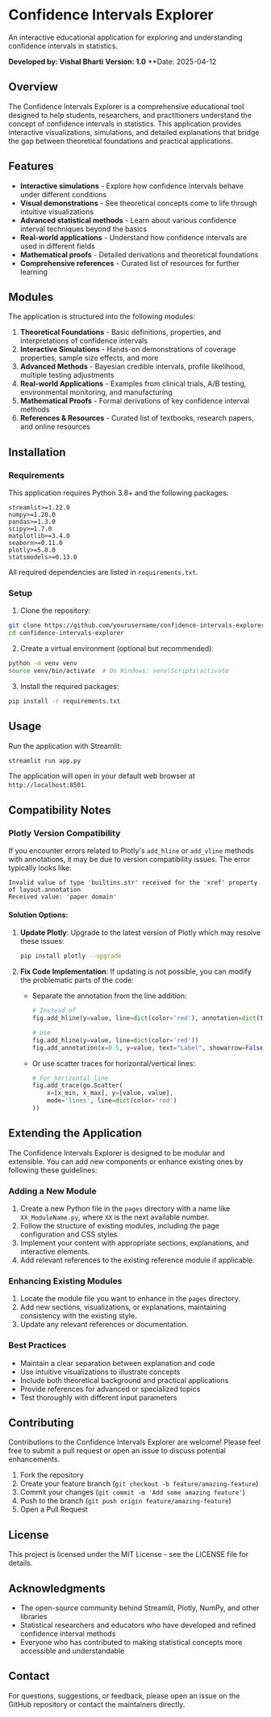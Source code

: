# Confidence Intervals Explorer

An interactive educational application for exploring and understanding confidence intervals in statistics.

**Developed by: Vishal Bharti**
**Version: 1.0**
**Date: 2025-04-12
## Overview

The Confidence Intervals Explorer is a comprehensive educational tool designed to help students, researchers, and practitioners understand the concept of confidence intervals in statistics. This application provides interactive visualizations, simulations, and detailed explanations that bridge the gap between theoretical foundations and practical applications.

## Features

- **Interactive simulations** - Explore how confidence intervals behave under different conditions
- **Visual demonstrations** - See theoretical concepts come to life through intuitive visualizations
- **Advanced statistical methods** - Learn about various confidence interval techniques beyond the basics
- **Real-world applications** - Understand how confidence intervals are used in different fields
- **Mathematical proofs** - Detailed derivations and theoretical foundations
- **Comprehensive references** - Curated list of resources for further learning

## Modules

The application is structured into the following modules:

1. **Theoretical Foundations** - Basic definitions, properties, and interpretations of confidence intervals
2. **Interactive Simulations** - Hands-on demonstrations of coverage properties, sample size effects, and more
3. **Advanced Methods** - Bayesian credible intervals, profile likelihood, multiple testing adjustments
4. **Real-world Applications** - Examples from clinical trials, A/B testing, environmental monitoring, and manufacturing
5. **Mathematical Proofs** - Formal derivations of key confidence interval methods
6. **References & Resources** - Curated list of textbooks, research papers, and online resources

## Installation

### Requirements

This application requires Python 3.8+ and the following packages:
```
streamlit>=1.22.0
numpy>=1.20.0
pandas>=1.3.0
scipy>=1.7.0
matplotlib>=3.4.0
seaborn>=0.11.0
plotly>=5.8.0
statsmodels>=0.13.0
```

All required dependencies are listed in `requirements.txt`.

### Setup

1. Clone the repository:
```bash
git clone https://github.com/yourusername/confidence-intervals-explorer.git
cd confidence-intervals-explorer
```

2. Create a virtual environment (optional but recommended):
```bash
python -m venv venv
source venv/bin/activate  # On Windows: venv\Scripts\activate
```

3. Install the required packages:
```bash
pip install -r requirements.txt
```

## Usage

Run the application with Streamlit:
```bash
streamlit run app.py
```

The application will open in your default web browser at `http://localhost:8501`.

## Compatibility Notes

### Plotly Version Compatibility

If you encounter errors related to Plotly's `add_hline` or `add_vline` methods with annotations, it may be due to version compatibility issues. The error typically looks like:

```
Invalid value of type 'builtins.str' received for the 'xref' property of layout.annotation
Received value: 'paper domain'
```

#### Solution Options:

1. **Update Plotly**: Upgrade to the latest version of Plotly which may resolve these issues:
   ```bash
   pip install plotly --upgrade
   ```

2. **Fix Code Implementation**: If updating is not possible, you can modify the problematic parts of the code:
   - Separate the annotation from the line addition:
     ```python
     # Instead of
     fig.add_hline(y=value, line=dict(color='red'), annotation=dict(text="Label"))
     
     # Use
     fig.add_hline(y=value, line=dict(color='red'))
     fig.add_annotation(x=0.5, y=value, text="Label", showarrow=False, xref="paper", yref="y")
     ```
   
   - Or use scatter traces for horizontal/vertical lines:
     ```python
     # For horizontal line
     fig.add_trace(go.Scatter(
         x=[x_min, x_max], y=[value, value],
         mode='lines', line=dict(color='red')
     ))
     ```

## Extending the Application

The Confidence Intervals Explorer is designed to be modular and extensible. You can add new components or enhance existing ones by following these guidelines:

### Adding a New Module

1. Create a new Python file in the `pages` directory with a name like `XX_ModuleName.py`, where `XX` is the next available number.
2. Follow the structure of existing modules, including the page configuration and CSS styles.
3. Implement your content with appropriate sections, explanations, and interactive elements.
4. Add relevant references to the existing reference module if applicable.

### Enhancing Existing Modules

1. Locate the module file you want to enhance in the `pages` directory.
2. Add new sections, visualizations, or explanations, maintaining consistency with the existing style.
3. Update any relevant references or documentation.

### Best Practices

- Maintain a clear separation between explanation and code
- Use intuitive visualizations to illustrate concepts
- Include both theoretical background and practical applications
- Provide references for advanced or specialized topics
- Test thoroughly with different input parameters

## Contributing

Contributions to the Confidence Intervals Explorer are welcome! Please feel free to submit a pull request or open an issue to discuss potential enhancements.

1. Fork the repository
2. Create your feature branch (`git checkout -b feature/amazing-feature`)
3. Commit your changes (`git commit -m 'Add some amazing feature'`)
4. Push to the branch (`git push origin feature/amazing-feature`)
5. Open a Pull Request

## License

This project is licensed under the MIT License - see the LICENSE file for details.

## Acknowledgments

- The open-source community behind Streamlit, Plotly, NumPy, and other libraries
- Statistical researchers and educators who have developed and refined confidence interval methods
- Everyone who has contributed to making statistical concepts more accessible and understandable

## Contact

For questions, suggestions, or feedback, please open an issue on the GitHub repository or contact the maintainers directly.